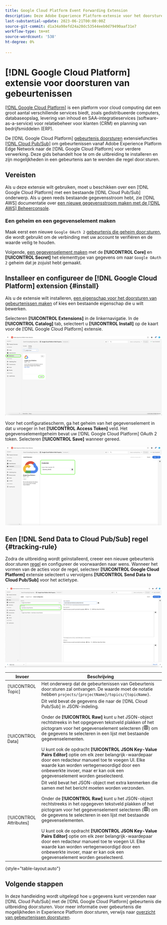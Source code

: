 ```yaml
---
title: Google Cloud Platform Event Forwarding Extension
description: Deze Adobe Experience Platform-extensie voor het doorsturen van gebeurtenissen verzendt Adobe Experience Edge Network-gebeurtenissen naar Google Cloud Platform.
last-substantial-update: 2023-06-21T00:00:00Z
source-git-commit: d1a34a98efd24a20dc53544eeb0d79490aaf31e7
workflow-type: tm+mt
source-wordcount: '538'
ht-degree: 0%

---
```


# [!DNL Google Cloud Platform] extensie voor doorsturen van gebeurtenissen

[[!DNL Google Cloud Platform]](https://cloud.google.com/) is een platform voor cloud computing dat een groot aantal verschillende services biedt, zoals gedistribueerde computers, databaseopslag, levering van inhoud en SAA-integratieservices (software-as-a-service) voor relatiebeheer voor klanten (CRM) en planning van bedrijfsmiddelen (ERP).

De [!DNL Google Cloud Platform] [gebeurtenis doorsturen](../../../ui/event-forwarding/overview.md) extensiefuncties [[!DNL Cloud Pub/Sub]](https://cloud.google.com/pubsub) om gebeurtenissen vanaf Adobe Experience Platform Edge Network naar de [!DNL Google Cloud Platform] voor verdere verwerking. Deze gids behandelt hoe te om de uitbreiding te installeren en zijn mogelijkheden in een gebeurtenis aan te wenden die regel door:sturen.

## Vereisten

Als u deze extensie wilt gebruiken, moet u beschikken over een [!DNL Google Cloud Platform] met een bestaande [!DNL Cloud Pub/Sub] onderwerp. Als u geen reeds bestaande gegevensstroom hebt, zie [!DNL AWS] documentatie over [een nieuwe gegevensstroom maken met de [!DNL AWS] Beheerconsole](https://docs.aws.amazon.com/streams/latest/dev/how-do-i-create-a-stream.html).

### Een geheim en een gegevenselement maken

Maak eerst een nieuwe `Google OAuth 2` [gebeurtenis die geheim door:sturen](../../../ui/event-forwarding/secrets.md), die wordt gebruikt om de verbinding met uw account te verifiëren en de waarde veilig te houden.

Volgende, [een gegevenselement maken](../../../ui/managing-resources/data-elements.md#create-a-data-element) met de **[!UICONTROL Core]** en **[!UICONTROL Secret]** het elementtype van gegevens om naar `Google OAuth 2` geheim dat je zojuist hebt gemaakt.

## Installeer en configureer de [!DNL Google Cloud Platform] extension {#install}

Als u de extensie wilt installeren, [een eigenschap voor het doorsturen van gebeurtenissen maken](../../../ui/event-forwarding/overview.md#properties) of kies een bestaande eigenschap die u wilt bewerken.

Selecteren **[!UICONTROL Extensions]** in de linkernavigatie. In de **[!UICONTROL Catalog]** tab, selecteert u **[!UICONTROL Install]** op de kaart voor de [!DNL Google Cloud Platform] extensie.

![De catalogus [!DNL Google Cloud Platform] installatie van markering voor extensie.](../../../images/extensions/server/google-cloud-platform/install-extension.png)

Voor het configuratiescherm, ga het geheim van het gegevenselement in dat u vroeger in het **[!UICONTROL Access Token]** veld. Het gegevenselementgeheim bevat uw [!DNL Google Cloud Platform] OAuth 2 token. Selecteren **[!UICONTROL Save]** wanneer gereed.

![De [!DNL Google Cloud Platform] extensieconfiguratiepagina.](../../../images/extensions/server/google-cloud-platform/configure-extension.png)

## Een [!DNL Send Data to Cloud Pub/Sub] regel {#tracking-rule}

Zodra de uitbreiding wordt geïnstalleerd, creeer een nieuwe gebeurtenis door:sturen [regel](../../../ui/managing-resources/rules.md) en configureer de voorwaarden naar wens. Wanneer het vormen van de acties voor de regel, selecteer **[!UICONTROL Google Cloud Platform]** extensie selecteert u vervolgens **[!UICONTROL Send Data to Cloud Pub/Sub]** voor het actietype.

![De mening van de actieconfiguratie voor [!UICONTROL Google Cloud Platform], met de actie gemarkeerd en [!UICONTROL Send Data to Cloud Pub/Sub].](../../../images/extensions/server/google-cloud-platform/event-action.png)

| Invoer | Beschrijving |
| --- | --- |
| [!UICONTROL Topic] | Het onderwerp dat de gebeurtenissen van Gebeurtenis door:sturen zal ontvangen. De waarde moet de notatie hebben `projects/{projectName}/topics/{topicName}`. |
| [!UICONTROL Data] | Dit veld bevat de gegevens die naar de [!DNL Cloud Pub/Sub] in JSON-indeling.<br><br>Onder de **[!UICONTROL Raw]** kunt u het JSON-object rechtstreeks in het opgegeven tekstveld plakken of het pictogram voor het gegevenselement selecteren (![Dataset-pictogram](../../../images/extensions/server/aws/data-element-icon.png)) om de gegevens te selecteren in een lijst met bestaande gegevenselementen.<br><br>U kunt ook de opdracht **[!UICONTROL JSON Key-Value Pairs Editor]** optie om elk zeer belangrijk-waardepaar door een redacteur manueel toe te voegen UI. Elke waarde kan worden vertegenwoordigd door een onbewerkte invoer, maar er kan ook een gegevenselement worden geselecteerd. |
| [!UICONTROL Attributes] | Dit veld bevat het JSON-object met extra kenmerken die samen met het bericht moeten worden verzonden.<br><br>Onder de **[!UICONTROL Raw]** kunt u het JSON-object rechtstreeks in het opgegeven tekstveld plakken of het pictogram voor het gegevenselement selecteren (![Dataset-pictogram](../../../images/extensions/server/aws/data-element-icon.png)) om de gegevens te selecteren in een lijst met bestaande gegevenselementen.<br><br>U kunt ook de opdracht **[!UICONTROL JSON Key-Value Pairs Editor]** optie om elk zeer belangrijk-waardepaar door een redacteur manueel toe te voegen UI. Elke waarde kan worden vertegenwoordigd door een onbewerkte invoer, maar er kan ook een gegevenselement worden geselecteerd. |

{style="table-layout:auto"}

## Volgende stappen

In deze handleiding wordt uitgelegd hoe u gegevens kunt verzenden naar [!DNL Cloud Pub/Sub] met de [!DNL Google Cloud Platform] gebeurtenis die uitbreiding door:sturen. Voor meer informatie over gebeurtenis die mogelijkheden in Experience Platform door:sturen, verwijs naar [overzicht van gebeurtenissen doorsturen](../../../ui/event-forwarding/overview.md).